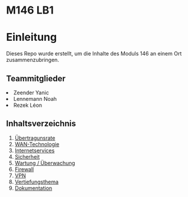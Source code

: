 # M146 LB1

<h1>Einleitung</h1>


Dieses Repo wurde erstellt, um die Inhalte des Moduls 146 an einem Ort zusammenzubringen.

<h2>Teammitglieder</h2

- Zeender Yanic 
- Lennemann Noah
- Rezek Léon

<h2>Inhaltsverzeichnis</h2>

1. <a href="https://github.com/Leon-tbz/M146/blob/main/Übertragunsrate.md">Übertragunsrate</a>
2. <a href="https://github.com/Leon-tbz/M146/blob/main/WAN-Technologie.md">WAN-Technologie</a>
3. <a href="https://github.com/Leon-tbz/M146/blob/main/Internetserviices.md">Internetservices</a>
4. <a href="https://github.com/Leon-tbz/M146/blob/main/Sicherheit.md">Sicherheit</a>
5. <a href="https://github.com/Leon-tbz/M146/blob/main/Überwachung.md">Wartung / Überwachung</a>
6. <a href="https://github.com/Leon-tbz/M146/blob/main/Firewall.md">Firewall</a>
7. <a href="https://github.com/Leon-tbz/M146/blob/main/VPN.md">VPN</a>
8. <a href="https://github.com/Leon-tbz/M146/blob/main/Vertiefungsthema.md">Vertiefungsthema</a>
9. <a href="https://github.com/Leon-tbz/M146/blob/main/Dokumentation.md">Dokumentation</a>
